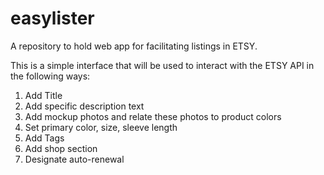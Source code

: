 # easylister
A repository to hold web app for facilitating listings in ETSY.

This is a simple interface that will be used to interact with the ETSY API in the following ways:

1) Add Title
2) Add specific description text
3) Add mockup photos and relate these photos to product colors
4) Set primary color, size, sleeve length
5) Add Tags
6) Add shop section
7) Designate auto-renewal
